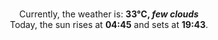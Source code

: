 <p  align="center"><br/>Currently, the weather is: <b> 33°C, <i>few clouds</i></b></br>Today, the sun rises at <b>04:45</b> and sets at <b>19:43</b>.</p>